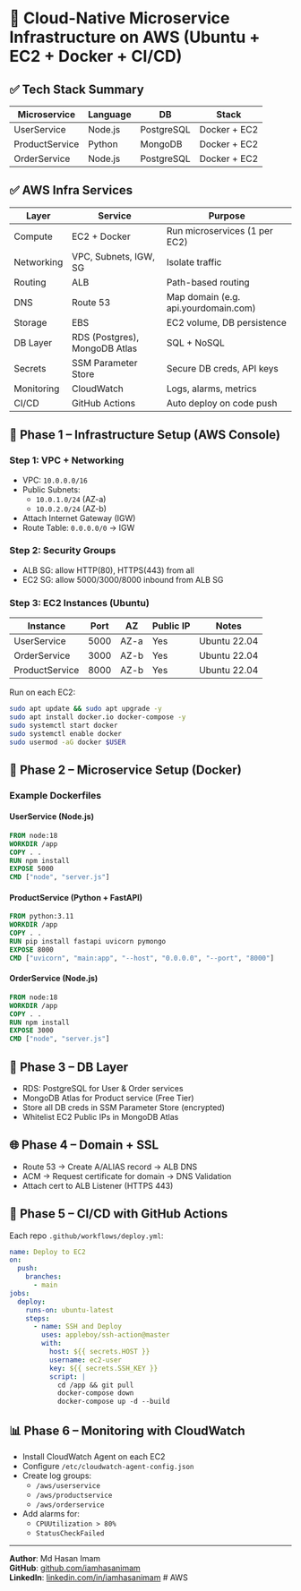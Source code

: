 
# 🧱 Cloud-Native Microservice Infrastructure on AWS (Ubuntu + EC2 + Docker + CI/CD)

## ✅ Tech Stack Summary

| Microservice     | Language | DB         | Stack        |
|------------------|----------|------------|--------------|
| UserService      | Node.js  | PostgreSQL | Docker + EC2 |
| ProductService   | Python   | MongoDB    | Docker + EC2 |
| OrderService     | Node.js  | PostgreSQL | Docker + EC2 |

## ✅ AWS Infra Services

| Layer      | Service                        | Purpose                                |
|------------|--------------------------------|----------------------------------------|
| Compute    | EC2 + Docker                   | Run microservices (1 per EC2)          |
| Networking | VPC, Subnets, IGW, SG          | Isolate traffic                        |
| Routing    | ALB                            | Path-based routing                     |
| DNS        | Route 53                       | Map domain (e.g. api.yourdomain.com)   |
| Storage    | EBS                            | EC2 volume, DB persistence             |
| DB Layer   | RDS (Postgres), MongoDB Atlas  | SQL + NoSQL                            |
| Secrets    | SSM Parameter Store            | Secure DB creds, API keys              |
| Monitoring | CloudWatch                     | Logs, alarms, metrics                  |
| CI/CD      | GitHub Actions                 | Auto deploy on code push               |

## 🔧 Phase 1 – Infrastructure Setup (AWS Console)

### Step 1: VPC + Networking

- VPC: `10.0.0.0/16`
- Public Subnets:
  - `10.0.1.0/24` (AZ-a)
  - `10.0.2.0/24` (AZ-b)
- Attach Internet Gateway (IGW)
- Route Table: `0.0.0.0/0` → IGW

### Step 2: Security Groups

- ALB SG: allow HTTP(80), HTTPS(443) from all
- EC2 SG: allow 5000/3000/8000 inbound from ALB SG

### Step 3: EC2 Instances (Ubuntu)

| Instance        | Port | AZ   | Public IP | Notes         |
|----------------|------|------|-----------|---------------|
| UserService     | 5000 | AZ-a | Yes       | Ubuntu 22.04  |
| OrderService    | 3000 | AZ-b | Yes       | Ubuntu 22.04  |
| ProductService  | 8000 | AZ-b | Yes       | Ubuntu 22.04  |

Run on each EC2:

```bash
sudo apt update && sudo apt upgrade -y
sudo apt install docker.io docker-compose -y
sudo systemctl start docker
sudo systemctl enable docker
sudo usermod -aG docker $USER
```

## 🐳 Phase 2 – Microservice Setup (Docker)

### Example Dockerfiles

#### UserService (Node.js)
```Dockerfile
FROM node:18
WORKDIR /app
COPY . .
RUN npm install
EXPOSE 5000
CMD ["node", "server.js"]
```

#### ProductService (Python + FastAPI)
```Dockerfile
FROM python:3.11
WORKDIR /app
COPY . .
RUN pip install fastapi uvicorn pymongo
EXPOSE 8000
CMD ["uvicorn", "main:app", "--host", "0.0.0.0", "--port", "8000"]
```

#### OrderService (Node.js)
```Dockerfile
FROM node:18
WORKDIR /app
COPY . .
RUN npm install
EXPOSE 3000
CMD ["node", "server.js"]
```

## 🔐 Phase 3 – DB Layer

- RDS: PostgreSQL for User & Order services
- MongoDB Atlas for Product service (Free Tier)
- Store all DB creds in SSM Parameter Store (encrypted)
- Whitelist EC2 Public IPs in MongoDB Atlas

## 🌐 Phase 4 – Domain + SSL

- Route 53 → Create A/ALIAS record → ALB DNS
- ACM → Request certificate for domain → DNS Validation
- Attach cert to ALB Listener (HTTPS 443)

## 🔁 Phase 5 – CI/CD with GitHub Actions

Each repo `.github/workflows/deploy.yml`:

```yaml
name: Deploy to EC2
on:
  push:
    branches:
      - main
jobs:
  deploy:
    runs-on: ubuntu-latest
    steps:
      - name: SSH and Deploy
        uses: appleboy/ssh-action@master
        with:
          host: ${{ secrets.HOST }}
          username: ec2-user
          key: ${{ secrets.SSH_KEY }}
          script: |
            cd /app && git pull
            docker-compose down
            docker-compose up -d --build
```

## 📊 Phase 6 – Monitoring with CloudWatch

- Install CloudWatch Agent on each EC2
- Configure `/etc/cloudwatch-agent-config.json`
- Create log groups:
  - `/aws/userservice`
  - `/aws/productservice`
  - `/aws/orderservice`
- Add alarms for:
  - `CPUUtilization > 80%`
  - `StatusCheckFailed`

---

**Author**: Md Hasan Imam  
**GitHub**: [github.com/iamhasanimam](https://github.com/iamhasanimam)  
**LinkedIn**: [linkedin.com/in/iamhasanimam](https://www.linkedin.com/in/iamhasanimam)
#   A W S  
 
